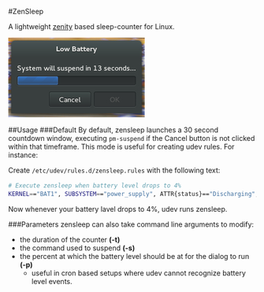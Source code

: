 #ZenSleep

A lightweight [zenity](https://en.wikipedia.org/wiki/Zenity) based sleep-counter for Linux.

![ScreenShot](zensleep.jpg)

##Usage
###Default
By default, zensleep launches a 30 second countdown window, executing `pm-suspend` if the Cancel button is not clicked within that timeframe.  This mode is useful for creating udev rules. For instance:

Create `/etc/udev/rules.d/zensleep.rules` with the following text:
```bash
# Execute zensleep when battery level drops to 4%
KERNEL=="BAT1", SUBSYSTEM=="power_supply", ATTR{status}=="Discharging", ATTR{capacity}=="4", RUN+="/home/your_user_name/bin/zensleep"
```
Now whenever your battery lavel drops to 4%, udev runs zensleep.

###Parameters
zensleep can also take command line arguments to modify:
* the duration of the counter **(-t)**
* the command used to suspend **(-s)**
* the percent at which the battery level should be at for the dialog to run **(-p)**
  * useful in cron based setups where udev cannot recognize battery level events.
